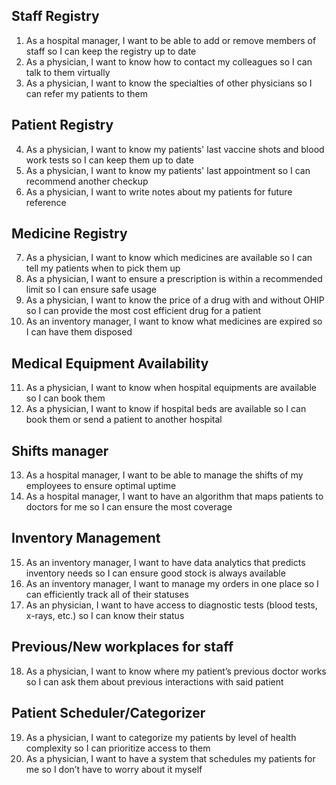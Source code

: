 ## Staff Registry
1. As a hospital manager, I want to be able to add or remove members of staff so I can keep the registry up to date
2. As a physician, I want to know how to contact my colleagues so I can talk to them virtually
3. As a physician, I want to know the specialties of other physicians so I can refer my patients to them
## Patient Registry
4. As a physician, I want to know my patients' last vaccine shots and blood work tests so I can keep them up to date
5. As a physician, I want to know my patients' last appointment so I can recommend another checkup
6. As a physician, I want to write notes about my patients for future reference
## Medicine Registry
7. As a physician, I want to know which medicines are available so I can tell my patients when to pick them up
8. As a physician, I want to ensure a prescription is within a recommended limit so I can ensure safe usage
9. As a physician, I want to know the price of a drug with and without OHIP so I can provide the most cost efficient drug for a patient
10. As an inventory manager, I want to know what medicines are expired so I can have them disposed
## Medical Equipment Availability
11. As a physician, I want to know when hospital equipments are available so I can book them
12. As a physician, I want to know if hospital beds are available so I can book them or send a patient to another hospital
## Shifts manager
13. As a hospital manager, I want to be able to manage the shifts of my employees to ensure optimal uptime
14. As a hospital manager, I want to have an algorithm that maps patients to doctors for me so I can ensure the most coverage
## Inventory Management
15. As an inventory manager, I want to have data analytics that predicts inventory needs so I can ensure good stock is always available
16. As an inventory manager, I want to manage my orders in one place so I can efficiently track all of their statuses
17. As an physician, I want to have access to diagnostic tests (blood tests, x-rays, etc.) so I can know their status
## Previous/New workplaces for staff
18. As a physician, I want to know where my patient’s previous doctor works so I can ask them about previous interactions with said patient
## Patient Scheduler/Categorizer
19. As a physician, I want to categorize my patients by level of health complexity so I can prioritize access to them
20. As a physician, I want to have a system that schedules my patients for me so I don’t have to worry about it myself